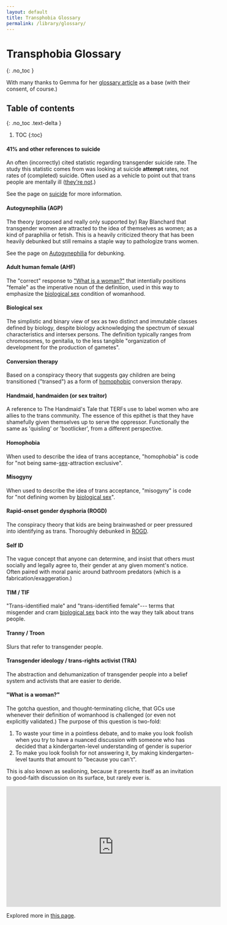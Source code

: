 ```yaml
---
layout: default
title: Transphobia Glossary
permalink: /library/glossary/
---
```


# Transphobia Glossary
{: .no_toc }

With many thanks to Gemma for her [glossary article](https://medium.com/@notCursedE/a-glossary-of-transphobia-a31a001d279) as a base (with
their consent, of course.)

## Table of contents
{: .no_toc .text-delta }

1. TOC
{:toc}

#### 41% and other references to suicide
An often (incorrectly) cited statistic regarding transgender suicide rate. The study this statistic comes from
was looking at suicide **attempt** rates, not rates of (completed) suicide. Often used as a vehicle to
point out that trans people are mentally ill ([they're not](/library/gc-arguments/mental-illness).)

See the page on [suicide](/library/whatisawomanbot/threads/suicide) for more information.

#### Autogynephilia (AGP)

The theory (proposed and really only supported by) Ray Blanchard that transgender women are attracted to the idea of
themselves as women; as a kind of paraphilia or fetish. This is a heavily criticized theory that has been heavily
debunked but still remains a staple way to pathologize trans women.

See the page on [Autogynephilia](/library/gc-arguments/agp) for debunking.

#### Adult human female (AHF)
The "correct" response to ["What is a woman?"](#what-is-a-woman) that intentially positions "female" as the imperative noun
of the definition, used in this way to emphasize the [biological sex](#biological-sex) condition of womanhood.

#### Biological sex
The simplistic and binary view of sex as two distinct and immutable classes defined by biology, despite
biology acknowledging the spectrum of sexual characteristics and intersex persons. The definition typically
ranges from chromosomes, to genitalia, to the less tangible "organization of development for the production of gametes".

#### Conversion therapy
Based on a conspiracy theory that suggests gay children are being transitioned ("transed") as a form of
[homophobic](#homophobia) conversion therapy.

#### Handmaid, handmaiden (or sex traitor)
A reference to The Handmaid's Tale that TERFs use to label women who are allies to the trans community. The essence of this
epithet is that they have shamefully given themselves up to serve the oppressor. Functionally the same as 'quisling' or
'bootlicker', from a different perspective.

#### Homophobia
When used to describe the idea of trans acceptance, "homophobia" is code for "not being same-[sex](#biological-sex)-attraction exclusive".

#### Misogyny
When used to describe the idea of trans acceptance, "misogyny" is code for "not defining women by [biological sex](#biological-sex)".

#### Rapid-onset gender dysphoria (ROGD)
The conspiracy theory that kids are being brainwashed or peer pressured into identifying as trans. Thoroughly debunked in [ROGD](/library/gc-arguments/rogd).

#### Self ID
The vague concept that anyone can determine, and insist that others must socially and legally agree to, their gender at any given
moment's notice. Often paired with moral panic around bathroom predators (which is a fabrication/exaggeration.)

#### TIM / TIF
"Trans-identified male" and "trans-identified female"--- terms that misgender and cram [biological sex](#biological-sex)
back into the way they talk about trans people.

#### Tranny / Troon
Slurs that refer to transgender people.

#### Transgender ideology / trans-rights activist (TRA)
The abstraction and dehumanization of transgender people into a belief system and activists that are easier to deride.

#### "What is a woman?"
The gotcha question, and thought-terminating cliche, that GCs use whenever their definition of womanhood is challenged (or even
not explicitly validated.) The purpose of this question is two-fold:

1. To waste your time in a pointless debate, and to make you look foolish when you try to have a nuanced discussion with someone
   who has decided that a kindergarten-level understanding of gender is superior
2. To make you look foolish for not answering it, by making kindergarten-level taunts that amount to "because you can't".

This is also known as sealioning, because it presents itself as an invitation to good-faith discussion on its surface, but
rarely ever is.

<iframe width="560" height="315" src="https://www.youtube.com/embed/eAcVrzDA1k4" title="YouTube video player" frameborder="0" allow="accelerometer; autoplay; clipboard-write; encrypted-media; gyroscope; picture-in-picture; web-share" allowfullscreen></iframe>

Explored more in [this page](/library/gc-arguments/what-is-a-woman).

